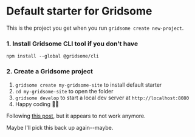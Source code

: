 # Default starter for Gridsome

This is the project you get when you run `gridsome create new-project`.

### 1. Install Gridsome CLI tool if you don't have

`npm install --global @gridsome/cli`

### 2. Create a Gridsome project

1. `gridsome create my-gridsome-site` to install default starter
2. `cd my-gridsome-site` to open the folder
3. `gridsome develop` to start a local dev server at `http://localhost:8080`
4. Happy coding 🎉🙌

Following [this post](https://lobotuerto.com/blog/quickstart-guide-for-a-new-gridsome-project/#add-pug-and-sass-support), but it appears to not work anymore.

Maybe I'll pick this back up again--maybe.
